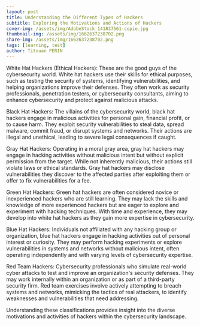 ```yaml
---
layout: post
title: Understanding the Different Types of Hackers
subtitle: Exploring the Motivations and Actions of Hackers
cover-img: /assets/img/AdobeStock_141837561-copie.jpg
thumbnail-img: /assets/img/1662637238702.png
share-img: /assets/img/1662637238702.png
tags: [learning, test]
author: Titouan PERIN
---
```




White Hat Hackers (Ethical Hackers):
These are the good guys of the cybersecurity world. White hat hackers use their skills for ethical purposes, such as testing the security of systems, identifying vulnerabilities, and helping organizations improve their defenses. They often work as security professionals, penetration testers, or cybersecurity consultants, aiming to enhance cybersecurity and protect against malicious attacks.

Black Hat Hackers:
The villains of the cybersecurity world, black hat hackers engage in malicious activities for personal gain, financial profit, or to cause harm. They exploit security vulnerabilities to steal data, spread malware, commit fraud, or disrupt systems and networks. Their actions are illegal and unethical, leading to severe legal consequences if caught.

Gray Hat Hackers:
Operating in a moral gray area, gray hat hackers may engage in hacking activities without malicious intent but without explicit permission from the target. While not inherently malicious, their actions still violate laws or ethical standards. Gray hat hackers may disclose vulnerabilities they discover to the affected parties after exploiting them or offer to fix vulnerabilities for a fee.

Green Hat Hackers:
Green hat hackers are often considered novice or inexperienced hackers who are still learning. They may lack the skills and knowledge of more experienced hackers but are eager to explore and experiment with hacking techniques. With time and experience, they may develop into white hat hackers as they gain more expertise in cybersecurity.

Blue Hat Hackers:
Individuals not affiliated with any hacking group or organization, blue hat hackers engage in hacking activities out of personal interest or curiosity. They may perform hacking experiments or explore vulnerabilities in systems and networks without malicious intent, often operating independently and with varying levels of cybersecurity expertise.

Red Team Hackers:
Cybersecurity professionals who simulate real-world cyber attacks to test and improve an organization's security defenses. They may work internally within an organization or as part of a third-party security firm. Red team exercises involve actively attempting to breach systems and networks, mimicking the tactics of real attackers, to identify weaknesses and vulnerabilities that need addressing.

Understanding these classifications provides insight into the diverse motivations and activities of hackers within the cybersecurity landscape.
